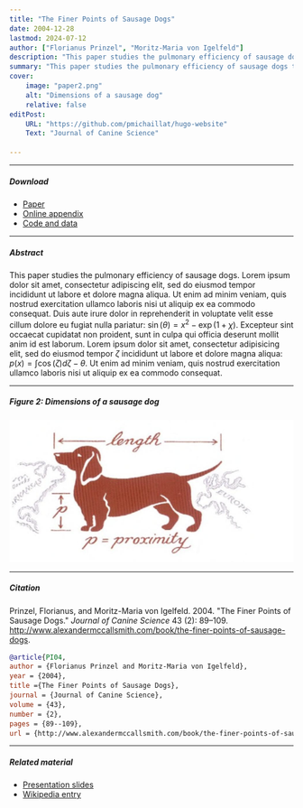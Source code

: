 ```yaml
---
title: "The Finer Points of Sausage Dogs" 
date: 2004-12-28
lastmod: 2024-07-12
author: ["Florianus Prinzel", "Moritz-Maria von Igelfeld"]
description: "This paper studies the pulmonary efficiency of sausage dogs. Published in the Journal of Canine Science, 2004." 
summary: "This paper studies the pulmonary efficiency of sausage dogs through several experiments." 
cover:
    image: "paper2.png"
    alt: "Dimensions of a sausage dog"
    relative: false
editPost:
    URL: "https://github.com/pmichaillat/hugo-website"
    Text: "Journal of Canine Science"

---
```


---

##### Download

+ [Paper](paper2.pdf)
+ [Online appendix](appendix2.pdf)
+ [Code and data](https://github.com/pmichaillat/wunk)

---

##### Abstract

This paper studies the pulmonary efficiency of sausage dogs. Lorem ipsum dolor sit amet, consectetur adipiscing elit, sed do eiusmod tempor incididunt ut labore et dolore magna aliqua. Ut enim ad minim veniam, quis nostrud exercitation ullamco laboris nisi ut aliquip ex ea commodo consequat. Duis aute irure dolor in reprehenderit in voluptate velit esse cillum dolore eu fugiat nulla pariatur: $\sin(\theta) = x^2 - \exp(1+\chi)$. Excepteur sint occaecat cupidatat non proident, sunt in culpa qui officia deserunt mollit anim id est laborum. Lorem ipsum dolor sit amet, consectetur adipisicing elit, sed do eiusmod tempor $\zeta$ incididunt ut labore et dolore magna aliqua: $p(x) = \int \cos(\zeta) d\zeta - \theta$. Ut enim ad minim veniam, quis nostrud exercitation ullamco laboris nisi ut aliquip ex ea commodo consequat.

---

##### Figure 2: Dimensions of a sausage dog

![](paper2.png)

---

##### Citation

Prinzel, Florianus, and Moritz-Maria von Igelfeld. 2004. "The Finer Points of Sausage Dogs." *Journal of Canine Science* 43 (2): 89–109. http://www.alexandermccallsmith.com/book/the-finer-points-of-sausage-dogs.

```BibTeX
@article{PI04,
author = {Florianus Prinzel and Moritz-Maria von Igelfeld},
year = {2004},
title ={The Finer Points of Sausage Dogs},
journal = {Journal of Canine Science},
volume = {43},
number = {2},
pages = {89--109},
url = {http://www.alexandermccallsmith.com/book/the-finer-points-of-sausage-dogs}}
```

---

##### Related material

+ [Presentation slides](presentation2.pdf)
+ [Wikipedia entry](https://en.wikipedia.org/wiki/The_Finer_Points_of_Sausage_Dogs)
